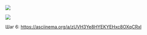 <a href="https://codeclimate.com/github/Rishat1994M/java-project-71/maintainability"><img src="https://api.codeclimate.com/v1/badges/11cddbb14b6f702fd41c/maintainability" /></a>

<a href="https://codeclimate.com/github/Rishat1994M/java-project-71/test_coverage"><img src="https://api.codeclimate.com/v1/badges/11cddbb14b6f702fd41c/test_coverage" /></a>

Шаг 6:
    https://asciinema.org/a/zUVH3Ye8HYEKYEHxc8OXqCRxl